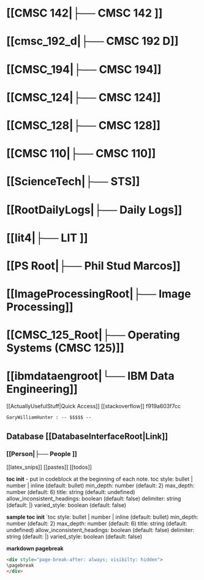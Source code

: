 # [[CMSC 142|├── CMSC 142 ]]
# [[cmsc_192_d|├── CMSC 192 D]]
# [[CMSC_194|├── CMSC 194]]
# [[CMSC_124|├── CMSC 124]]
# [[CMSC_128|├── CMSC 128]]
# [[CMSC 110|├── CMSC 110]]
# [[ScienceTech|├── STS]]
# [[RootDailyLogs|├── Daily Logs]]
# [[lit4|├── LIT ]]
# [[PS  Root|├── Phil Stud Marcos]]
# [[ImageProcessingRoot|├── Image Processing]]
# [[CMSC_125_Root|├── Operating Systems (CMSC 125)]]
# [[ibmdataengroot|└── IBM Data Engineering]]

[[ActuallyUsefulStuff|Quick Access]]
[[stackoverflow]]
f919a603f7cc

`GaryWilliamHunter : -- $$$$$ --`
## Database [[DatabaseInterfaceRoot|Link]]
### [[Person|├── People ]]

[[latex_snips]]
[[pastes]]
[[todos]]

**toc init** - put in codeblock at the beginning of each note.
toc style: bullet | number | inline (default: bullet) 
min_depth: number (default: 2) 
max_depth: number (default: 6) 
title: string (default: undefined) 
allow_inconsistent_headings: boolean (default: false) 
delimiter: string (default: |) 
varied_style: boolean (default: false) 

**sample toc init**
`toc
style: bullet | number | inline (default: bullet)
min_depth: number (default: 2)
max_depth: number (default: 6)
title: string (default: undefined)
allow_inconsistent_headings: boolean (default: false)
delimiter: string (default: |)
varied_style: boolean (default: false)


**markdown pagebreak**
```html
<div style="page-break-after: always; visibilty: hidden">
\pagebreak
</div>
```